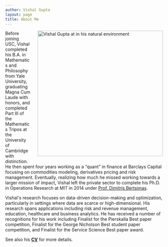 ```yaml
---
author: Vishal Gupta
layout: page
title: About Me
---
```

<!-- VG:  Update picture to something more playful.  
Also try to stack it on top of some info about you like Velibor/Brad
Try to see if you can do more of a "wrap" of the text -->

 <img align="right"
 	src="{{site.baseurl}}/images/IMG_1346.JPG" 
 	alt="Vishal Gupta at in his natural environment" 
 	style="width: 400px; padding-left: 20px; padding-bottom: 10px">

Before joining USC, Vishal completed his B.A. in Mathematics and Philosophy from Yale University, graduating Magna Cum Laude with honors, and completed Part III of the Mathematics Tripos at the University of Cambridge with distinction. He then spent four years working as a “quant” in finance at Barclays Capital focusing on commodities modeling, derivatives pricing and risk management. 
Eventually, realizing how much he missed working towards a larger mission of impact, Vishal left the private sector to complete his Ph.D. in Operations Research at MIT in 2014 under [Prof. Dimitris Bertsimas](https://www.mit.edu/~dbertsim/). 

Vishal's research focuses on data-driven decision-making and optimization, particularly in settings where data are scarce or high-dimensional.  His research spans applications including risk and revenue management, education, healthcare and business analytics.  He has received a number of recognitions for his work including Finalist for the Pierskalla Best paper competition, Finalist for the George Nicholson Best student paper competition, and Finalist for the Service Science Best paper award. 

See also his **[CV]({{site.baseurl}}/Papers/CV.pdf)** for more details.

<!-- I also sometimes work as an [academic consultant]({{site.baseurl}}/collaboration.html).
 -->
    
